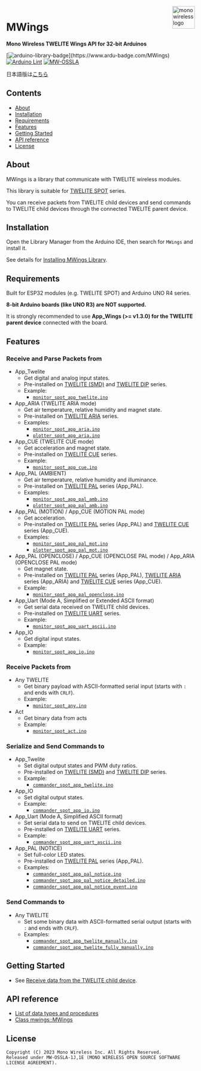 <a href="https://mono-wireless.com/jp/index.html">
    <img src="https://mono-wireless.com/common/images/logo/logo-land.svg" alt="mono wireless logo" title="MONO WIRELESS" align="right" height="60" />
</a>

# MWings

**Mono Wireless TWELITE Wings API for 32-bit Arduinos**

[![arduino-library-badge](https://www.ardu-badge.com/badge/MWings.svg?)](https://www.ardu-badge.com/MWings) [![Arduino Lint](https://github.com/monowireless/mwings_arduino/actions/workflows/arduino-lint.yml/badge.svg?branch=main&event=push)](https://github.com/monowireless/mwings_arduino/actions/workflows/arduino-lint.yml) [![MW-OSSLA](https://img.shields.io/badge/License-MW--OSSLA-e4007f)](LICENSE.md)

日本語版は[こちら](README_J.md)

## Contents

- [About](#about)
- [Installation](#installation)
- [Requirements](#requirements)
- [Features](#features)
- [Getting Started](#getting-started)
- [API reference](#api-reference)
- [License](#license)

## About

MWings is a library that communicate with TWELITE wireless modules.

This library is suitable for [TWELITE SPOT](https://mono-wireless.com/jp/products/twelite-spot/index.html) series.

You can receive packets from TWELITE child devices and send commands to TWELITE child devices through the connected TWELITE parent device.

## Installation

Open the Library Manager from the Arduino IDE, then search for `MWings` and install it.

See details for [Installing MWings Library](https://twelite.net/manuals/twelite-spot/setup-for-development/arduino-ide-1x/add-mwings-library.html).

## Requirements

Built for ESP32 modules (e.g. TWELITE SPOT) and Arduino UNO R4 series.
<!-- Built for 32-bit Arduino boards (esp32, esp8266, stm32, sam, rp2040). Tested on ESP32 series. -->

**8-bit Arduino boards (like UNO R3) are NOT supported.**

It is strongly recommended to use **App_Wings (>= v1.3.0) for the TWELITE parent device** connected with the board.

## Features

### Receive and Parse Packets from

- App_Twelite
  - Get digital and analog input states.
  - Pre-installed on [TWELITE (SMD)](https://mono-wireless.com/jp/products/TWE-LITE/index.html) and [TWELITE DIP](https://mono-wireless.com/jp/products/TWE-Lite-DIP/index.html) series.
  - Example:
    - [`monitor_spot_app_twelite.ino`](./examples/TWELITE%20SPOT/Receive/monitor_spot_app_twelite/monitor_spot_app_twelite.ino)
- App_ARIA (TWELITE ARIA mode)
  - Get air temperature, relative humidity and magnet state.
  - Pre-installed on [TWELITE ARIA](https://mono-wireless.com/jp/products/twelite-aria/index.html) series.
  - Examples:
    - [`monitor_spot_app_aria.ino`](./examples/TWELITE%20SPOT/Receive/monitor_spot_app_aria/monitor_spot_app_aria.ino)
    - [`plotter_spot_app_aria.ino`](./examples/TWELITE%20SPOT/Receive%20(Plot)/plotter_spot_app_aria/plotter_spot_app_aria.ino)
- App_CUE (TWELITE CUE mode)
  - Get acceleration and magnet state.
  - Pre-installed on [TWELITE CUE](https://mono-wireless.com/jp/products/twelite-cue/index.html) series.
  - Example:
    - [`monitor_spot_app_cue.ino`](./examples/TWELITE%20SPOT/Receive/monitor_spot_app_cue/monitor_spot_app_cue.ino)
- App_PAL (AMBIENT)
  - Get air temperature, relative humidity and illuminance.
  - Pre-installed on [TWELITE PAL](https://mono-wireless.com/jp/products/twelite-pal/index.html) series (App_PAL).
  - Examples:
    - [`monitor_spot_app_pal_amb.ino`](./examples/TWELITE%20SPOT/Receive/monitor_spot_app_pal_amb/monitor_spot_app_pal_amb.ino)
    - [`plotter_spot_app_pal_amb.ino`](./examples/TWELITE%20SPOT/Receive%20(Plot)/plotter_spot_app_pal_amb/plotter_spot_app_pal_amb.ino)
- App_PAL (MOTION) / App_CUE (MOTION PAL mode)
  - Get acceleration.
  - Pre-installed on [TWELITE PAL](https://mono-wireless.com/jp/products/twelite-pal/index.html) series (App_PAL) and [TWELITE CUE](https://mono-wireless.com/jp/products/twelite-cue/index.html) series (App_CUE).
  - Examples:
    - [`monitor_spot_app_pal_mot.ino`](./examples/TWELITE%20SPOT/Receive/monitor_spot_app_pal_mot/monitor_spot_app_pal_mot.ino)
    - [`plotter_spot_app_pal_mot.ino`](./examples/TWELITE%20SPOT/Receive%20(Plot)/plotter_spot_app_pal_mot/plotter_spot_app_pal_mot.ino)
- App_PAL (OPENCLOSE) / App_CUE (OPENCLOSE PAL mode) / App_ARIA (OPENCLOSE PAL mode)
  - Get magnet state.
  - Pre-installed on [TWELITE PAL](https://mono-wireless.com/jp/products/twelite-pal/index.html) series (App_PAL), [TWELITE ARIA](https://mono-wireless.com/jp/products/twelite-aria/index.html) series (App_ARIA) and [TWELITE CUE](https://mono-wireless.com/jp/products/twelite-cue/index.html) series (App_CUE).
  - Example:
    - [`monitor_spot_app_pal_openclose.ino`](./examples/TWELITE%20SPOT/Receive/monitor_spot_app_pal_openclose/monitor_spot_app_pal_openclose.ino)
- App_Uart (Mode A, Simplified or Extended ASCII format)
  - Get serial data received on TWELITE child devices.
  - Pre-installed on [TWELITE UART](https://mono-wireless.com/jp/products/twelite-uart/index.html) series.
  - Example:
    - [`monitor_spot_app_uart_ascii.ino`](./examples/TWELITE%20SPOT/Receive/monitor_spot_app_uart_ascii/monitor_spot_app_uart_ascii.ino)
- App_IO
  - Get digital input states.
  - Example:
    - [`monitor_spot_app_io.ino`](./examples/TWELITE%20SPOT/Receive/monitor_spot_app_io/monitor_spot_app_io.ino)

### Receive Packets from

- Any TWELITE
  - Get binary payload with ASCII-formatted serial input (starts with `:` and ends with `CRLF`).
  - Example:
    - [`monitor_spot_any.ino`](./examples/TWELITE%20SPOT/Receive/monitor_spot_any/monitor_spot_any.ino)
- Act
  - Get binary data from acts
  - Example:
    - [`monitor_spot_act.ino`](./examples/TWELITE%20SPOT/Receive/monitor_spot_act/monitor_spot_act.ino)

### Serialize and Send Commands to

- App_Twelite
  - Set digital output states and PWM duty ratios.
  - Pre-installed on [TWELITE (SMD)](https://mono-wireless.com/jp/products/TWE-LITE/index.html) and [TWELITE DIP](https://mono-wireless.com/jp/products/TWE-Lite-DIP/index.html) series.
  - Example:
    - [`commander_spot_app_twelite.ino`](./examples/TWELITE%20SPOT/Send/commander_spot_app_twelite/commander_spot_app_twelite.ino)
- App_IO
  - Set digital output states.
  - Example:
    - [`commander_spot_app_io.ino`](./examples/TWELITE%20SPOT/Send/commander_spot_app_io/commander_spot_app_io.ino)
- App_Uart (Mode A, Simplified ASCII format)
  - Set serial data to send on TWELITE child devices.
  - Pre-installed on [TWELITE UART](https://mono-wireless.com/jp/products/twelite-uart/index.html) series.
  - Example:
    - [`commander_spot_app_uart_ascii.ino`](./examples/TWELITE%20SPOT/Send/commander_spot_app_uart_ascii/commander_spot_app_uart_ascii.ino)
- App_PAL (NOTICE)
  - Set full-color LED states.
  - Pre-installed on [TWELITE PAL](https://mono-wireless.com/jp/products/twelite-pal/index.html) series (App_PAL).
  - Examples:
    - [`commander_spot_app_pal_notice.ino`](./examples/TWELITE%20SPOT/Send/commander_spot_app_pal_notice/commander_spot_app_pal_notice.ino)
    - [`commander_spot_app_pal_notice_detailed.ino`](./examples/TWELITE%20SPOT/Send/commander_spot_app_pal_notice_detailed/commander_spot_app_pal_notice_detailed.ino)
    - [`commander_spot_app_pal_notice_event.ino`](./examples/TWELITE%20SPOT/Send/commander_spot_app_pal_notice_event/commander_spot_app_pal_notice_event.ino)

### Send Commands to

- Any TWELITE
  - Set some binary data with ASCII-formatted serial output (starts with `:` and ends with `CRLF`).
  - Examples:
    - [`commander_spot_app_twelite_manually.ino`](./examples/TWELITE%20SPOT/Send/commander_spot_app_twelite_manually/commander_spot_app_twelite_manually.ino)
    - [`commander_spot_app_twelite_fully_manually.ino`](./examples/TWELITE%20SPOT/Send/commander_spot_app_twelite_fully_manually/commander_spot_app_twelite_fully_manually.ino)

## Getting Started

- See [Receive data from the TWELITE child device](https://twelite.net/start-guides/twelite-spot/receive-from-cue.html).

## API reference

- [List of data types and procedures](https://twelite.net/api-references/mwings/arduino-32bit/latest/data-and-procedures.html)
- [Class mwings::MWings](https://twelite.net/api-references/mwings/arduino-32bit/latest/classes/mwings.html)

## License

``` plain
Copyright (C) 2023 Mono Wireless Inc. All Rights Reserved.
Released under MW-OSSLA-1J,1E (MONO WIRELESS OPEN SOURCE SOFTWARE LICENSE AGREEMENT).
```
